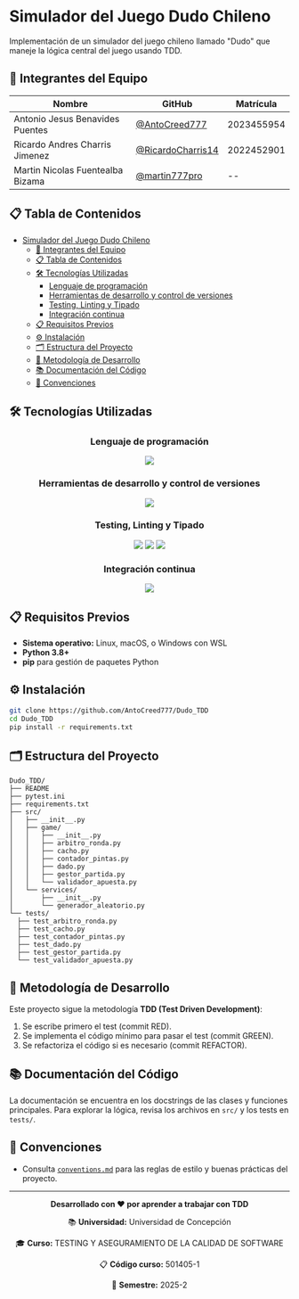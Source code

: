# Simulador del Juego Dudo Chileno

Implementación de un simulador del juego chileno llamado "Dudo" que maneje la lógica central del juego usando TDD.

## 👥 Integrantes del Equipo

| Nombre | GitHub | Matrícula |
|--------|--------|-----------|
| Antonio Jesus Benavides Puentes | [@AntoCreed777](https://github.com/AntoCreed777) | 2023455954 |
| Ricardo Andres Charris Jimenez | [@RicardoCharris14](https://github.com/RicardoCharris14) | 2022452901 |
| Martin Nicolas Fuentealba Bizama | [@martin777pro](https://github.com/martin777pro) | -- |

## 📋 Tabla de Contenidos

- [Simulador del Juego Dudo Chileno](#simulador-del-juego-dudo-chileno)
  - [👥 Integrantes del Equipo](#-integrantes-del-equipo)
  - [📋 Tabla de Contenidos](#-tabla-de-contenidos)
  - [🛠️ Tecnologías Utilizadas](#️-tecnologías-utilizadas)
    - [Lenguaje de programación](#lenguaje-de-programación)
    - [Herramientas de desarrollo y control de versiones](#herramientas-de-desarrollo-y-control-de-versiones)
    - [Testing, Linting y Tipado](#testing-linting-y-tipado)
    - [Integración continua](#integración-continua)
  - [📋 Requisitos Previos](#-requisitos-previos)
  - [⚙️ Instalación](#️-instalación)
  - [🗂️ Estructura del Proyecto](#️-estructura-del-proyecto)
  - [🧪 Metodología de Desarrollo](#-metodología-de-desarrollo)
  - [📚 Documentación del Código](#-documentación-del-código)
  - [📝 Convenciones](#-convenciones)



## 🛠️ Tecnologías Utilizadas

<div align="center">

### Lenguaje de programación
<img src="https://skillicons.dev/icons?i=python&perline=8" />

### Herramientas de desarrollo y control de versiones
<img src="https://skillicons.dev/icons?i=git,github,vscode&perline=5" />

### Testing, Linting y Tipado
<img src="https://img.shields.io/badge/pytest-0A9EDC?style=for-the-badge&logo=pytest&logoColor=white" />
<img src="https://img.shields.io/badge/flake8-4B8BBE?style=for-the-badge&logo=python&logoColor=white" />
<img src="https://img.shields.io/badge/mypy-2A6DB2?style=for-the-badge&logo=python&logoColor=white" />

### Integración continua
<img src="https://skillicons.dev/icons?i=githubactions&perline=8" />

</div>


## 📋 Requisitos Previos

- **Sistema operativo:** Linux, macOS, o Windows con WSL
- **Python 3.8+**
- **pip** para gestión de paquetes Python

## ⚙️ Instalación

```bash
git clone https://github.com/AntoCreed777/Dudo_TDD
cd Dudo_TDD
pip install -r requirements.txt
```

## 🗂️ Estructura del Proyecto

```
Dudo_TDD/
├── README
├── pytest.ini
├── requirements.txt
├── src/
│   ├── __init__.py
│   ├── game/
│   │   ├── __init__.py
│   │   ├── arbitro_ronda.py
│   │   ├── cacho.py
│   │   ├── contador_pintas.py
│   │   ├── dado.py
│   │   ├── gestor_partida.py
│   │   └── validador_apuesta.py
│   └── services/
│       ├── __init__.py
│       └── generador_aleatorio.py
└── tests/
  ├── test_arbitro_ronda.py
  ├── test_cacho.py
  ├── test_contador_pintas.py
  ├── test_dado.py
  ├── test_gestor_partida.py
  └── test_validador_apuesta.py
```


## 🧪 Metodología de Desarrollo

Este proyecto sigue la metodología **TDD (Test Driven Development)**:
1. Se escribe primero el test (commit RED).
2. Se implementa el código mínimo para pasar el test (commit GREEN).
3. Se refactoriza el código si es necesario (commit REFACTOR).

## 📚 Documentación del Código

La documentación se encuentra en los docstrings de las clases y funciones principales. Para explorar la lógica, revisa los archivos en `src/` y los tests en `tests/`.

## 📝 Convenciones

- Consulta [`conventions.md`](./conventions.md) para las reglas de estilo y buenas prácticas del proyecto.

---

<div align="center">

**Desarrollado con ❤️ por aprender a trabajar con TDD**

📚 **Universidad:** Universidad de Concepción

🎓 **Curso:**  TESTING Y ASEGURAMIENTO DE LA CALIDAD DE SOFTWARE

📋 **Código curso:** 501405-1

📅 **Semestre:** 2025-2

</div>
